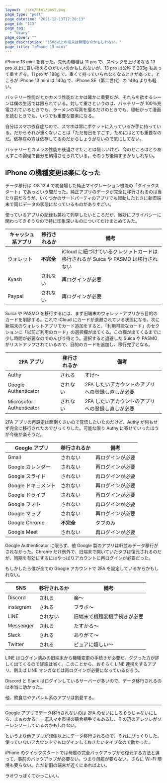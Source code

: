 ```yaml
---
layout: ./src/html/post.pug
page_type: "post"
page_datetime: "2021-12-13T17:20:13"
page_id: "113"
page_tag:
  - "diary"
page_cover: ""
page_description: "150g以上の端末は無理なのかもしれない。"
page_title: "iPhone 13 mini"
---
```


iPhone 13 mini を買った。先代の機種は 11 pro で、スペックを上げるなら 13 pro 以上に買い換えるのがいいのかもしれないが、13 pro は公称で 203g もあって重すぎる。11 pro が 188g で、重くて持っていられなくなるときがあった。ところが iPhone 13 mini は 140g で、iPhone SE（第二世代）の 148g よりも軽い。

バッテリー性能だとかカメラ性能だとかは確かに重要だが、それらを欲するシーンは僕の生活では限られている。対して重さというのは、バッテリーが 100％充電されているときでも、ラーメンの写真を撮るだけのときでも、寝転がって漫画を読むときでも、いつでも重要な要素になる。

自分はスマホ依存症なので、スマホは常にポケットに入っているか手に持っている。だからそれが重くないことは「ただ毎日をすごす」ためにはとても重要なのだ。依存症の方は依存してるのだからしょうがないので気にしてない。

バッテリーとカメラの性能を後退させたことは惜しいけど、今のところはとりあえずこの論理で自分を納得させられている。そのうち後悔するかもしれない。

## iPhone の機種変更は楽になった

データ移行は iOS 12.4 で初登場した純正マイグレーション機能の「クイックスタート」であっという間だった。純正アプリのデータが完全に移行されるのは当たり前だろうが、いくつかのサードパーティのアプリでも起動したときに新旧端末で同じデータの状態になっているものがありすごい。

使っているアプリの記録も兼ねて列挙したいところだが、微妙にプライバシーに関わってきそうなので特に印象深いものについてだけまとめてみた。

| キャッシュ系アプリ | 移行されるか | 備考                                                                              |
| ------------------ | ------------ | --------------------------------------------------------------------------------- |
| ウォレット         | **不完全**   | iCloud に紐づけているクレジットカードは移行されるが Suica や PASMO は移行されない |
| Kyash              | されない     | 再ログインが必要                                                                  |
| Paypal             | されない     | 再ログインが必要                                                                  |

Suica や PASMO を移行するには、まず旧端末のウォレットアプリから目的のカードを削除する。これで iCloud にカードが退避されている状態になる。次に新端末のウォレットアプリでカード追加をすると、「利用可能なカード」のセクションに「以前ご利用のカード」の選択欄が出てくる。この欄が出てくるまでに少し時間が必要なのでのんびり待とう。選択すると退避した Suica や PASMO がリストアップされているので、目的のカードを追加し、移行完了となる。

| 2FA アプリ               | 移行されるか | 備考                                             |
| ------------------------ | ------------ | ------------------------------------------------ |
| Authy                    | される       | すげ〜                                           |
| Google Authenticator     | されない     | 2FA したいアカウントのアプリへの登録し直しが必要 |
| Microsofor Authenticator | されない     | 2FA したいアカウントのアプリへの登録し直しが必要 |

2FA アプリの再設定は面倒くさいので覚悟したいたのだけど、Authy が何もせず完全に移行されたのでびっくりした。可能な限り Authy に寄せていったほうが今後が楽そうだ。

| Google アプリ       | 移行されるか | 備考             |
| ------------------- | ------------ | ---------------- |
| Gmail               | されない     | 再ログインが必要 |
| Google カレンダー   | されない     | 再ログインが必要 |
| Google スライド     | されない     | 再ログインが必要 |
| Google ドキュメント | されない     | 再ログインが必要 |
| Google ドライブ     | されない     | 再ログインが必要 |
| Google フォト       | されない     | 再ログインが必要 |
| Google マップ       | されない     | 再ログインが必要 |
| Google Chrome       | **不完全**   | タブのみ         |
| Google Meet         | されない     | 再ログインが必要 |

Google Authenticator に限らず、他 Google 製のアプリは軒並みデータ移行がされなかった。Chrome だけ例外で、旧端末で開いていたタブは復元されるのだが、同期を有効にするにはやっぱりアカウントに再ログインが必要だった。

もしかしたら僕が全ての Google アカウントで 2FA を設定しているからかもしれない。

| SNS       | 移行されるか | 備考                         |
| --------- | ------------ | ---------------------------- |
| Discord   | される       | 楽〜                         |
| instagram | される       | ブラボ〜                     |
| LINE      | されない     | 旧端末で機種変機手続きが必要 |
| Messenger | される       | たすかる〜                   |
| Slack     | される       | ありがて〜                   |
| Twitter   | される       | ピュアに嬉しい〜             |

LINE はログイン済みの旧端末から機種変更の手続きが必要だ。ググった方が詳しく出てくるので詳細は省く。このことから、おそらく LINE 連携をするアプリ、例えば LINE マンガなどは再ログインが必要になっているだろう。

Discord と Slack はログインしているサーバーが多いので、データ移行されるのは本当に助かった。

他、飲食店やアパレル系のアプリは割愛する。

---

Google アプリでデータ移行されないのは 2FA のせいにしろそうじゃないにしろ、まぁわかる。一応スマホ市場の競合相手でもあるし、その辺のアレソレがソーレンソーしているのかもしれない。

というより他アプリが想像以上にデータ移行されるので、それにびっくりした。使っていないアカウントでもログインしておきたいタイプなので助かった。

iPhone のクイックスタートでは母艦の完全バックアップから復元する方法と違って、事前のバックアップが必要ない。つまり母艦が要らない。さらに Wi-Fi 環境も要らない。ただ新旧の端末が近くにあればよい。

ラオウっぽくてかっこいい。
